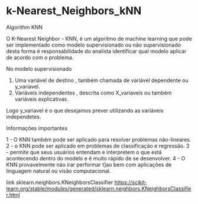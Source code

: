 # k-Nearest_Neighbors_kNN
 Algorithm  KNN

O K-Nearest Neighbor - KNN, é um algoritmo de machine learning que pode ser implementado como modelo supervisionado ou não supervisionado desta forma é responsabilidade do analista identificar qual modelo aplicar de acordo com o problema.

No modelo supervisionado

1.	Uma variável de destino , também chamada de variável dependente ou y_variavel.
2.	Variáveis independentes , descrita como X_variaveis ou também variáveis explicativas.

Logo y_variavel é o que desejamos prever utilizando as variáveis independetes.

Informações importantes

1 - O KNN também pode ser aplicado para resolver problemas não-lineares.
2 - o KNN pode ser aplicado em problemas de classificação e regressão.
3 - permite que seus usuários entendam e interpretem o que está acontecendo dentro do modelo e é muito rápido de se desenvolver.
4 - O KNN provavelmente não irar performar t]ao bem com aplicações de linguagem natural ou visão computacional.



link sklearn.neighbors.KNeighborsClassifier
https://scikit-learn.org/stable/modules/generated/sklearn.neighbors.KNeighborsClassifier.html